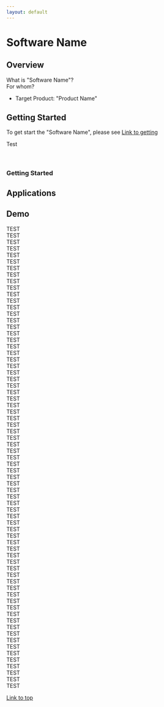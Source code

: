 ```yaml
---
layout: default
---
```

# Software Name

## Overview
What is "Software Name"?  
For whom?  
- Target Product: "Product Name"

## Getting Started
To get start the "Software Name", please see 
<a href="{{ site.url }}{{ site.baseurl }}{% link getting_started.md %}"> Link to getting</a>

<div class="top">Test</div>
<br>

<br>

<h3 id="#getting-started" >Getting Started</h3>

## Applications




## Demo 
TEST<br>
TEST<br>
TEST<br>
TEST<br>
TEST<br>
TEST<br>
TEST<br>
TEST<br>
TEST<br>
TEST<br>
TEST<br>
TEST<br>
TEST<br>
TEST<br>
TEST<br>
TEST<br>
TEST<br>
TEST<br>
TEST<br>
TEST<br>
TEST<br>
TEST<br>
TEST<br>
TEST<br>
TEST<br>
TEST<br>
TEST<br>
TEST<br>
TEST<br>
TEST<br>
TEST<br>
TEST<br>
TEST<br>
TEST<br>
TEST<br>
TEST<br>
TEST<br>
TEST<br>
TEST<br>
TEST<br>
TEST<br>
TEST<br>
TEST<br>
TEST<br>
TEST<br>
TEST<br>
TEST<br>
TEST<br>
TEST<br>
TEST<br>
TEST<br>
TEST<br>
TEST<br>
TEST<br>
TEST<br>
TEST<br>
TEST<br>
TEST<br>
TEST<br>
TEST<br>
TEST<br>
TEST<br>
TEST<br>
TEST<br>
TEST<br>
TEST<br>
TEST<br>
TEST<br>
TEST<br>
TEST<br>
TEST<br>

<a href="{{ site.url }}{{ site.baseurl }}{% link index.md %}#top"> Link to top</a>